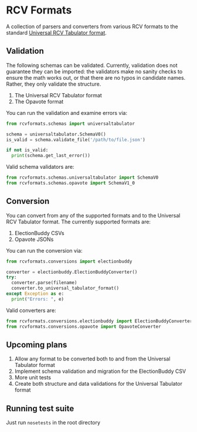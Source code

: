 # RCV Formats
A collection of parsers and converters from various RCV formats to the standard [Universal RCV Tabulator format](https://www.rankedchoicevoting.org/universal_rcv_tabulator).

## Validation
The following schemas can be validated. Currently, validation does not guarantee they can be imported: the validators make no sanity checks to ensure the math works out, or that there are no typos in candidate names. Rather, they only validate the structure.

1. The Universal RCV Tabulator format
1. The Opavote format

You can run the validation and examine errors via:
```python
from rcvformats.schemas import universaltabulator

schema = universaltabulator.SchemaV0()
is_valid = schema.validate_file('/path/to/file.json')

if not is_valid:
  print(schema.get_last_error())
```

Valid schema validators are:
```python
from rcvformats.schemas.universaltabulator import SchemaV0
from rcvformats.schemas.opavote import SchemaV1_0
```

## Conversion
You can convert from any of the supported formats and to the Universal RCV Tabulator format. The currently supported formats are:
1. ElectionBuddy CSVs
1. Opavote JSONs

You can run the conversion via:

```python
from rcvformats.conversions import electionbuddy

converter = electionbuddy.ElectionBuddyConverter()
try:
  converter.parse(filename)
  converter.to_universal_tabulator_format()
except Exception as e:
  print("Errors: ", e)
```

Valid converters are:
```python
from rcvformats.conversions.electionbuddy import ElectionBuddyConverter
from rcvformats.conversions.opavote import OpavoteConverter
```

## Upcoming plans
1. Allow any format to be converted both to and from the Universal Tabulator format
2. Implement schema validation and migration for the ElectionBuddy CSV
3. More unit tests
4. Create both structure and data validations for the Universal Tabulator format

## Running test suite
Just run `nosetests` in the root directory
